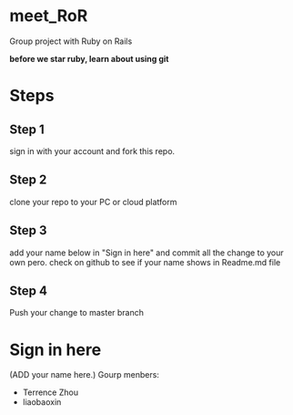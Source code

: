 # meet_RoR
Group project with Ruby on Rails

**before we star ruby, learn about using git**
# Steps
## Step 1
sign in with your account and fork this repo.
## Step 2
clone your repo to your PC or cloud platform
## Step 3
add your name below in "Sign in here" and commit all the change to your own pero.
check on github to see if your name shows in Readme.md file
## Step 4
Push your change to master branch

# Sign in here
(ADD your name here.)
Gourp menbers:
* Terrence Zhou
* liaobaoxin
